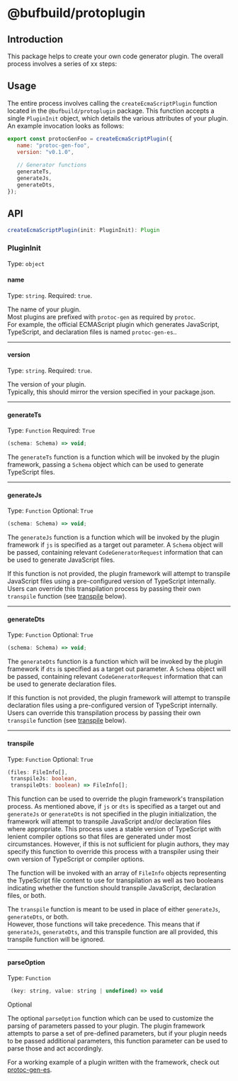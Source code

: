 # @bufbuild/protoplugin

## Introduction

This package helps to create your own code generator plugin.  The overall process involves a series of xx steps:

## Usage

The entire process involves calling the `createEcmaScriptPlugin` function located in the `@bufbuild/protoplugin` package.  This function accepts a single `PluginInit` object, which details the various attributes of your plugin.  An example invocation looks as follows:

```js
export const protocGenFoo = createEcmaScriptPlugin({
   name: "protoc-gen-foo",
   version: "v0.1.0",
   
   // Generator functions
   generateTs,
   generateJs,
   generateDts,
});
```

## API

```typescript
createEcmaScriptPlugin(init: PluginInit): Plugin
```

### PluginInit

Type: `object`

#### name

Type: `string`.
Required:  `true`.

The name of your plugin.  
Most plugins are prefixed with `protoc-gen` as required by `protoc`.  
For example, the official ECMAScript plugin which generates JavaScript,
  TypeScript, and declaration files is named `protoc-gen-es`..

---

#### version

Type: `string`.
Required:  `true`.

The version of your plugin.  
Typically, this should mirror the version specified in your package.json.

---

#### generateTs

Type: `Function`
Required: `True`

```typescript
(schema: Schema) => void;
```

The `generateTs` function is a function which will be invoked by the plugin framework, passing a `Schema` object which
can be used to generate TypeScript files.

---

#### generateJs

Type: `Function`
Optional: `True`

```typescript
(schema: Schema) => void;
```

The `generateJs` function is a function which will be invoked by the plugin framework if `js` is specified as a target out
parameter.  A `Schema` object will be passed, containing relevant `CodeGeneratorRequest` information that can be used to 
generate JavaScript files.  

If this function is not provided, the plugin framework will attempt to transpile JavaScript files using a pre-configured
version of TypeScript internally.  Users can override this transpilation process by passing their own `transpile` function 
(see [transpile](#transpile) below).

---

#### generateDts

Type: `Function`
Optional: `True`

```typescript
(schema: Schema) => void;
```

The `generateDts` function is a function which will be invoked by the plugin framework if `dts` is specified as a target out
parameter.  A `Schema` object will be passed, containing relevant `CodeGeneratorRequest` information that can be used to 
generate declaration files.  

If this function is not provided, the plugin framework will attempt to transpile declaration files using a pre-configured
version of TypeScript internally.  Users can override this transpilation process by passing their own `transpile` function 
(see [transpile](#transpile) below).

---

#### transpile

Type: `Function`
Optional: `True`

```typescript
(files: FileInfo[],
 transpileJs: boolean,
 transpileDts: boolean) => FileInfo[];
```

This function can be used to override the plugin framework's transpilation process.  As mentioned above,
if `js` or `dts` is specified as a target out and `generateJs` or `generateDts` is not specified in the 
plugin initialization, the framework will attempt to transpile JavaScript and/or declaration files where
appropriate.  This process uses a stable version of TypeScript with lenient compiler options so that files
are generated under most circumstances.  However, if this is not sufficient for plugin authors, they may 
specify this function to override this process with a transpiler using their own version of TypeScript or
compiler options.

The function will be invoked with an array of `FileInfo` objects representing the TypeScript file content
to use for transpilation as well as two booleans indicating whether the function should transpile JavaScript,
declaration files, or both.

The `transpile` function is meant to be used in place of either `generateJs`, `generateDts`, or both.  
However, those functions will take precedence.  This means that if `generateJs`, `generateDts`, and 
this transpile function are all provided, this transpile function will be ignored.

---

#### parseOption

Type: `Function`
```js
 (key: string, value: string | undefined) => void
 ```
Optional

The optional `parseOption` function which can be used to customize the parsing of parameters passed to your plugin.
The plugin framework attempts to parse a set of pre-defined parameters, but if your plugin needs to be passed additional parameters,
this function parameter can be used to parse those and act accordingly.




For a working example of a plugin written with the framework, check out [protoc-gen-es](https://github.com/bufbuild/protobuf-es/packages/protoc-gen-es).
